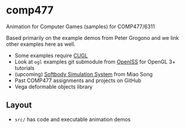 # comp477
Animation for Computer Games (samples) for COMP477/6311

Based primarily on the example demos from Peter Grogono and we
link other examples here as well.

* Some examples require [CUGL](https://github.com/OpenISS/CUGL)
* Look at `ogl` examples git submodule from [OpenISS](https://github.com/OpenISS/OpenISS) for OpenGL 3+ tutorials
* (upcoming) [Softbody Simulation System](https://github.com/OpenISS/SoftbodySimulationSystem) from Miao Song
* Past COMP477 assignments and projects on GitHub
* Vega deformable objects library

## Layout

* `src/` has code and executable animation demos
